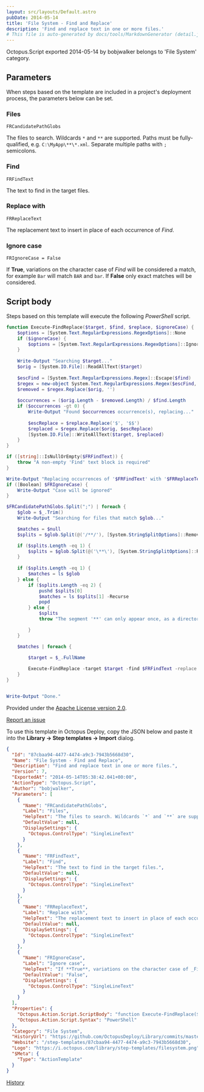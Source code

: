 ```yaml
---
layout: src/layouts/Default.astro
pubDate: 2014-05-14
title: 'File System - Find and Replace'
description: 'Find and replace text in one or more files.'
# This file is auto-generated by docs/tools/MarkdownGenerator (detail.js)
---
```


Octopus.Script exported 2014-05-14 by bobjwalker belongs to 'File System' category.

## Parameters

When steps based on the template are included in a project's deployment process, the parameters below can be set.


<div class="param">

### Files

`FRCandidatePathGlobs`

The files to search. Wildcards `*` and `**` are supported. Paths must be fully-qualified, e.g. `C:\MyApp\**\*.xml`. Separate multiple paths with `;` semicolons.

</div>
        
<div class="param">

### Find

`FRFindText`

The text to find in the target files.

</div>
        
<div class="param">

### Replace with

`FRReplaceText`

The replacement text to insert in place of each occurrence of _Find_.

</div>
        
<div class="param">

### Ignore case

`FRIgnoreCase = False`

If **True**, variations on the character case of _Find_ will be considered a match, for example `Bar` will match `BAR` and `bar`. If **False** only exact matches will be considered.

</div>
        

## Script body

Steps based on this template will execute the following *PowerShell* script.

```PowerShell
function Execute-FindReplace($target, $find, $replace, $ignoreCase) {
    $options = [System.Text.RegularExpressions.RegexOptions]::None
    if ($ignoreCase) {
        $options = [System.Text.RegularExpressions.RegexOptions]::IgnoreCase
    }
    
    Write-Output "Searching $target..."
    $orig = [System.IO.File]::ReadAllText($target)
    
    $escFind = [System.Text.RegularExpressions.Regex]::Escape($find)
    $regex = new-object System.Text.RegularExpressions.Regex($escFind, $options)
    $removed = $regex.Replace($orig, '')
    
    $occurrences = ($orig.Length - $removed.Length) / $find.Length
    if ($occurrences -gt 0) {
        Write-Output "Found $occurrences occurrence(s), replacing..."
        
        $escReplace = $replace.Replace('$', '$$')
        $replaced = $regex.Replace($orig, $escReplace)
        [System.IO.File]::WriteAllText($target, $replaced)
    }
}

if ([string]::IsNullOrEmpty($FRFindText)) {
    throw "A non-empty 'Find' text block is required"
}

Write-Output "Replacing occurrences of '$FRFindText' with '$FRReplaceText'"
if ([Boolean] $FRIgnoreCase) {
    Write-Output "Case will be ignored"
}

$FRCandidatePathGlobs.Split(";") | foreach {
    $glob = $_.Trim()
    Write-Output "Searching for files that match $glob..."

    $matches = $null
    $splits = $glob.Split(@('/**/'), [System.StringSplitOptions]::RemoveEmptyEntries)

    if ($splits.Length -eq 1) {
        $splits = $glob.Split(@('\**\'), [System.StringSplitOptions]::RemoveEmptyEntries)
    }
    
    if ($splits.Length -eq 1) {
        $matches = ls $glob
    } else {
        if ($splits.Length -eq 2) {
            pushd $splits[0]
            $matches = ls $splits[1] -Recurse
            popd
        } else {
            $splits
            throw "The segment '**' can only appear once, as a directory name, in the glob expression"

        }
    }

    $matches | foreach {
        
        $target = $_.FullName

        Execute-FindReplace -target $target -find $FRFindText -replace $FRReplaceText -ignoreCase ([Boolean] $FRIgnoreCase)
    }
}


Write-Output "Done."
```

Provided under the [Apache License version 2.0](https://github.com/OctopusDeploy/Library/blob/master/LICENSE.txt).

[Report an issue](https://github.com/OctopusDeploy/Library/issues/new?assignees=&labels=&projects=&template=bug-report.yml&title=Issue%20with%20File%20System%20-%20Find%20and%20Replace&step-template=File%20System%20-%20Find%20and%20Replace)

<div class="get-json">

To use this template in Octopus Deploy, copy the JSON below and paste it into the **Library → Step templates → Import** dialog.

```json
{
  "Id": "87cbaa94-4477-4474-a9c3-7943b5668d30",
  "Name": "File System - Find and Replace",
  "Description": "Find and replace text in one or more files.",
  "Version": 7,
  "ExportedAt": "2014-05-14T05:38:42.041+00:00",
  "ActionType": "Octopus.Script",
  "Author": "bobjwalker",
  "Parameters": [
    {
      "Name": "FRCandidatePathGlobs",
      "Label": "Files",
      "HelpText": "The files to search. Wildcards `*` and `**` are supported. Paths must be fully-qualified, e.g. `C:\\MyApp\\**\\*.xml`. Separate multiple paths with `;` semicolons.",
      "DefaultValue": null,
      "DisplaySettings": {
        "Octopus.ControlType": "SingleLineText"
      }
    },
    {
      "Name": "FRFindText",
      "Label": "Find",
      "HelpText": "The text to find in the target files.",
      "DefaultValue": null,
      "DisplaySettings": {
        "Octopus.ControlType": "SingleLineText"
      }
    },
    {
      "Name": "FRReplaceText",
      "Label": "Replace with",
      "HelpText": "The replacement text to insert in place of each occurrence of _Find_.",
      "DefaultValue": null,
      "DisplaySettings": {
        "Octopus.ControlType": "SingleLineText"
      }
    },
    {
      "Name": "FRIgnoreCase",
      "Label": "Ignore case",
      "HelpText": "If **True**, variations on the character case of _Find_ will be considered a match, for example `Bar` will match `BAR` and `bar`. If **False** only exact matches will be considered.",
      "DefaultValue": "False",
      "DisplaySettings": {
        "Octopus.ControlType": "SingleLineText"
      }
    }
  ],
  "Properties": {
    "Octopus.Action.Script.ScriptBody": "function Execute-FindReplace($target, $find, $replace, $ignoreCase) {\n    $options = [System.Text.RegularExpressions.RegexOptions]::None\n    if ($ignoreCase) {\n        $options = [System.Text.RegularExpressions.RegexOptions]::IgnoreCase\n    }\n    \n    Write-Output \"Searching $target...\"\n    $orig = [System.IO.File]::ReadAllText($target)\n    \n    $escFind = [System.Text.RegularExpressions.Regex]::Escape($find)\n    $regex = new-object System.Text.RegularExpressions.Regex($escFind, $options)\n    $removed = $regex.Replace($orig, '')\n    \n    $occurrences = ($orig.Length - $removed.Length) / $find.Length\n    if ($occurrences -gt 0) {\n        Write-Output \"Found $occurrences occurrence(s), replacing...\"\n        \n        $escReplace = $replace.Replace('$', '$$')\n        $replaced = $regex.Replace($orig, $escReplace)\n        [System.IO.File]::WriteAllText($target, $replaced)\n    }\n}\n\nif ([string]::IsNullOrEmpty($FRFindText)) {\n    throw \"A non-empty 'Find' text block is required\"\n}\n\nWrite-Output \"Replacing occurrences of '$FRFindText' with '$FRReplaceText'\"\nif ([Boolean] $FRIgnoreCase) {\n    Write-Output \"Case will be ignored\"\n}\n\n$FRCandidatePathGlobs.Split(\";\") | foreach {\n    $glob = $_.Trim()\n    Write-Output \"Searching for files that match $glob...\"\n\n    $matches = $null\n    $splits = $glob.Split(@('/**/'), [System.StringSplitOptions]::RemoveEmptyEntries)\n\n    if ($splits.Length -eq 1) {\n        $splits = $glob.Split(@('\\**\\'), [System.StringSplitOptions]::RemoveEmptyEntries)\n    }\n    \n    if ($splits.Length -eq 1) {\n        $matches = ls $glob\n    } else {\n        if ($splits.Length -eq 2) {\n            pushd $splits[0]\n            $matches = ls $splits[1] -Recurse\n            popd\n        } else {\n            $splits\n            throw \"The segment '**' can only appear once, as a directory name, in the glob expression\"\n\n        }\n    }\n\n    $matches | foreach {\n        \n        $target = $_.FullName\n\n        Execute-FindReplace -target $target -find $FRFindText -replace $FRReplaceText -ignoreCase ([Boolean] $FRIgnoreCase)\n    }\n}\n\n\nWrite-Output \"Done.\"",
    "Octopus.Action.Script.Syntax": "PowerShell"
  },
  "Category": "File System",
  "HistoryUrl": "https://github.com/OctopusDeploy/Library/commits/master/step-templates//opt/buildagent/work/75443764cd38076d/step-templates/file-system-find-and-replace.json",
  "Website": "/step-templates/87cbaa94-4477-4474-a9c3-7943b5668d30",
  "Logo": "https://i.octopus.com/library/step-templates/filesystem.png",
  "$Meta": {
    "Type": "ActionTemplate"
  }
}
```

[History](https://github.com/OctopusDeploy/Library/commits/master/step-templates/https://github.com/OctopusDeploy/Library/commits/master/step-templates//opt/buildagent/work/75443764cd38076d/step-templates/file-system-find-and-replace.json)

</div>
